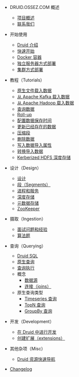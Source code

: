 - DRUID.OSSEZ.COM 概述
  - [项目概述](README.md)
  - [联系我们](CONTACT.md)

- 开始使用
  - [Druid 介绍](design/index.md)
  - [快速开始](tutorials/index.md)
  - [Docker 容器](tutorials/docker.md)
  - [独立服务器方式部署](operations/single-server.md)
  - [集群方式部署](tutorials/cluster.md)
  
- 教程（Tutorials）
  - [原生文件载入数据](tutorials/tutorial-batch.md)
  - [从 Apache Kafka 载入数据](tutorials/tutorial-kafka.md)
  - [从 Apache Hadoop 载入数据](tutorials/tutorial-batch-hadoop.md)
  - [查询数据](tutorials/tutorial-query.md)
  - [Roll-up](tutorials/tutorial-rollup.md)
  - [配置数据保存时间](tutorials/tutorial-retention.md)
  - [更新已经存在的数据](tutorials/tutorial-update-data.md)
  - [压缩段](tutorials/tutorial-compaction.md)
  - [删除数据](tutorials/tutorial-delete-data.md)
  - [写入数据导入属性](tutorials/tutorial-ingestion-spec.md)
  - [转换导入数据](tutorials/tutorial-transform-spec.md)
  - [Kerberized HDFS 深度存储](tutorials/tutorial-kerberos-hadoop.md)
  
- 设计（Design）
  - [设计](design/architecture.md)
  - [段（Segments）](design/segments.md)
  - [进程和服务](design/processes.md)
  - [深度存储](dependencies/deep-storage.md)
  - [元数据存储](dependencies/metadata-storage.md)
  - [ZooKeeper](dependencies/zookeeper.md)

- 摄取（Ingestion）
  - [面试问题和经验](interview/index.md)
  - [算法题](algorithm/index.md)
  
- 查询（Querying）
  - [Druid SQL](querying/sql.md)
  - [原生查询](querying/querying.md)
  - [查询执行](querying/query-execution.md)
  - 概念
    - [数据源](querying/datasource.md)
    - [连接（joins）](querying/joins.md)
  - 原生查询类型
    - [Timeseries 查询](querying/timeseriesquery.md)
    - [TopN 查询](querying/topnquery.md)
    - [GroupBy 查询](querying/groupbyquery.md)
 
  
- 开发（Development）
  - [在 Druid 中进行开发](development/index.md)
  - [创建扩展（extensions）](development/modules.md)
  
- 其他杂项（Misc）
  - [Druid 资源快速导航](misc/index.md)

- [Changelog](changelog.md)